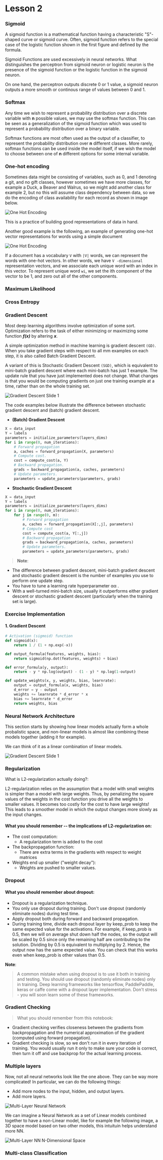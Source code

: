 
# Lesson 2


### Sigmoid

A sigmoid function is a mathematical function having a characteristic "S"-shaped curve or sigmoid curve. Often, sigmoid function refers to the special case of the logistic function shown in the first figure and defined by the formula.

Sigmoid Functions are used excessively in neural networks. What distinguishes the perceptron from sigmoid neuron or logistic neuron is the presence of the sigmoid function or the logistic function in the sigmoid neuron.

On one hand, the perceptron outputs discrete 0 or 1 value, a sigmoid neuron outputs a more smooth or continous range of values between 0 and 1.

### Softmax
Any time we wish to represent a probability distribution over a discrete variable with **n** possible values, we may use the softmax function. This can be seen as a generalization of the sigmoid function which was used to represent a probability distribution over a binary variable.

Softmax functions are most often used as the output of a classifier, to represent the probability distribution over **n** different classes. More rarely, softmax functions can be used inside the model itself, if we wish the model to choose between one of
**n** different options for some internal variable.

### One-hot encoding

Sometimes data might be consisting of variables, such as 0, and 1 denoting a git, and no gift classes, however sometimes we have more classes, for example a Duck, a Beaver and Walrus, so we might add another class for example 2, but no this will assume class dependency between data, so we do the encoding of class availability for each record as shown in image below.

![One Hot Encoding](/notes/Lesson-2/images/one_hot_encoding.png)

This is a practice of building good representations of data in hand.

Another good example is the following, an example of generating one-hot vector representations for words using a simple document

![One Hot Encoding](/notes/Lesson-2/images/one_hot_encoding_2.png)

If a document has a vocabulary ```V``` with ```|V|``` words, we can represent the words with
one-hot vectors. In other words, we have ```V -dimensional``` representation vectors, and
we associate each unique word with an index in this vector. To represent unique
word ```wi```, we set the ith component of the vector to be 1, and zero out all of the other
components.



### Maximum Likelihood

### Cross Entropy

### Gradient Descent

Most deep learning algorithms involve optimization of some sort. Optimization refers to the task of either minimizing or maximizing some function ***f(x)*** by altering ***x***.

A simple optimization method in machine learning is gradient descent ```(GD)```. When you take gradient steps with respect to all  mm  examples on each step, it is also called Batch Gradient Descent.

A variant of this is Stochastic Gradient Descent ```(SGD)```, which is equivalent to mini-batch gradient descent where each mini-batch has just 1 example. The update rule that you have just implemented does not change. What changes is that you would be computing gradients on just one training example at a time, rather than on the whole training set.

![Gradient Descent Slide 1](/notes/Lesson-2/images/gradient_descent.png)

The code examples below illustrate the difference between stochastic gradient descent and (batch) gradient descent.

* **(Batch) Gradient Descent**

```python
X = data_input
Y = labels
parameters = initialize_parameters(layers_dims)
for i in range(0, num_iterations):
    # Forward propagation
    a, caches = forward_propagation(X, parameters)
    # Compute cost.
    cost = compute_cost(a, Y)
    # Backward propagation.
    grads = backward_propagation(a, caches, parameters)
    # Update parameters.
    parameters = update_parameters(parameters, grads)
```

* **Stochastic Gradient Descent**

```python
X = data_input
Y = labels
parameters = initialize_parameters(layers_dims)
for i in range(0, num_iterations):
    for j in range(0, m):
        # Forward propagation
        a, caches = forward_propagation(X[:,j], parameters)
        # Compute cost
        cost = compute_cost(a, Y[:,j])
        # Backward propagation
        grads = backward_propagation(a, caches, parameters)
        # Update parameters.
        parameters = update_parameters(parameters, grads)
```

>**Note**:
* The difference between gradient descent, mini-batch gradient descent and stochastic gradient descent is the number of examples you use to perform one update step.
* You have to tune a learning rate hyperparameter  αα .
* With a well-turned mini-batch size, usually it outperforms either gradient descent or stochastic gradient descent (particularly when the training set is large).

### Exercise Implementation

#### 1. Gradient Descent

```python
# Activation (sigmoid) function
def sigmoid(x):
    return 1 / (1 + np.exp(-x))

def output_formula(features, weights, bias):
    return sigmoid(np.dot(features, weights) + bias)

def error_formula(y, output):
    return - y * np.log(output) - (1 - y) * np.log(1-output)

def update_weights(x, y, weights, bias, learnrate):
    output = output_formula(x, weights, bias)
    d_error = y - output
    weights += learnrate * d_error * x
    bias += learnrate * d_error
    return weights, bias
```

### Neural Network Architecture

This section starts by showing how linear models actually form a whole probalistic space, and non-linear models is almost like combining 
these models together (adding it for example).

We can think of it as a linear combination of linear models.

![Gradient Descent Slide 1](/notes/Lesson-2/images/neural_network_architecture_sigmoid.png)



### Regularization

What is L2-regularization actually doing?:

L2-regularization relies on the assumption that a model with small weights is simpler than a model with large weights. Thus, by penalizing the square values of the weights in the cost function you drive all the weights to smaller values. It becomes too costly for the cost to have large weights! This leads to a smoother model in which the output changes more slowly as the input changes.

#### What you should remember -- the implications of L2-regularization on:

* The cost computation:
  * A regularization term is added to the cost
* The backpropagation function:
  * There are extra terms in the gradients with respect to weight matrices
* Weights end up smaller ("weight decay"):
  * Weights are pushed to smaller values.

### Dropout

#### What you should remember about dropout:

* Dropout is a regularization technique.
* You only use dropout during training. Don't use dropout (randomly eliminate nodes) during test time.
* Apply dropout both during forward and backward propagation.
* During training time, divide each dropout layer by keep_prob to keep the same expected value for the activations. For example, if keep_prob is 0.5, then we will on average shut down half the nodes, so the output will be scaled by 0.5 since only the remaining half are contributing to the solution. Dividing by 0.5 is equivalent to multiplying by 2. Hence, the output now has the same expected value. You can check that this works even when keep_prob is other values than 0.5.

**Note**:

>A common mistake when using dropout is to use it both in training and testing. You should use dropout (randomly eliminate nodes) only in training.
Deep learning frameworks like tensorflow, PaddlePaddle, keras or caffe come with a dropout layer implementation. Don't stress - you will soon learn some of these frameworks.


### Gradient Checking

>What you should remember from this notebook:

* Gradient checking verifies closeness between the gradients from backpropagation and the numerical approximation of the gradient (computed using forward propagation).
* Gradient checking is slow, so we don't run it in every iteration of training. You would usually run it only to make sure your code is correct, then turn it off and use backprop for the actual learning process.

### Multiple layers

Now, not all neural networks look like the one above. They can be way more complicated! In particular, we can do the following things:

* Add more nodes to the input, hidden, and output layers.
* Add more layers.

![Multi-Layer Neural Network](/notes/Lesson-2/images/neural_network_architecture_layers_2.png)

We can imagine a Neural Network as a set of Linear models combined together to have a non-Linear model, like for example the following image, a 3D space model based on two other models, this intuituin helps understand more NN.

![Multi-Layer NN N-Dimensional Space](/notes/Lesson-2/images/neural_network_architecture_layers_n_dimensional_space.png)

### Multi-class Classification




